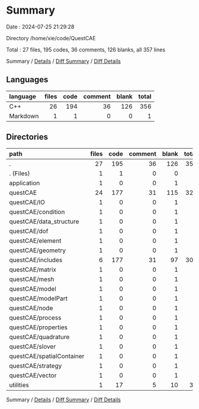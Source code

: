 # Summary

Date : 2024-07-25 21:29:28

Directory /home/xie/code/QuestCAE

Total : 27 files,  195 codes, 36 comments, 126 blanks, all 357 lines

Summary / [Details](details.md) / [Diff Summary](diff.md) / [Diff Details](diff-details.md)

## Languages
| language | files | code | comment | blank | total |
| :--- | ---: | ---: | ---: | ---: | ---: |
| C++ | 26 | 194 | 36 | 126 | 356 |
| Markdown | 1 | 1 | 0 | 0 | 1 |

## Directories
| path | files | code | comment | blank | total |
| :--- | ---: | ---: | ---: | ---: | ---: |
| . | 27 | 195 | 36 | 126 | 357 |
| . (Files) | 1 | 1 | 0 | 0 | 1 |
| application | 1 | 0 | 0 | 1 | 1 |
| questCAE | 24 | 177 | 31 | 115 | 323 |
| questCAE/IO | 1 | 0 | 0 | 1 | 1 |
| questCAE/condition | 1 | 0 | 0 | 1 | 1 |
| questCAE/data_structure | 1 | 0 | 0 | 1 | 1 |
| questCAE/dof | 1 | 0 | 0 | 1 | 1 |
| questCAE/element | 1 | 0 | 0 | 1 | 1 |
| questCAE/geometry | 1 | 0 | 0 | 1 | 1 |
| questCAE/includes | 6 | 177 | 31 | 97 | 305 |
| questCAE/matrix | 1 | 0 | 0 | 1 | 1 |
| questCAE/mesh | 1 | 0 | 0 | 1 | 1 |
| questCAE/model | 1 | 0 | 0 | 1 | 1 |
| questCAE/modelPart | 1 | 0 | 0 | 1 | 1 |
| questCAE/node | 1 | 0 | 0 | 1 | 1 |
| questCAE/process | 1 | 0 | 0 | 1 | 1 |
| questCAE/properties | 1 | 0 | 0 | 1 | 1 |
| questCAE/quadrature | 1 | 0 | 0 | 1 | 1 |
| questCAE/slover | 1 | 0 | 0 | 1 | 1 |
| questCAE/spatialContainer | 1 | 0 | 0 | 1 | 1 |
| questCAE/strategy | 1 | 0 | 0 | 1 | 1 |
| questCAE/vector | 1 | 0 | 0 | 1 | 1 |
| utilities | 1 | 17 | 5 | 10 | 32 |

Summary / [Details](details.md) / [Diff Summary](diff.md) / [Diff Details](diff-details.md)